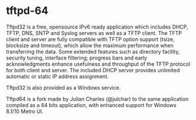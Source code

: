 # tftpd-64
Tftpd32 is a free, opensource IPv6 ready application which includes DHCP, TFTP, DNS, SNTP and Syslog servers as well as a TFTP client. The TFTP client and server are fully compatible with TFTP option support (tsize, blocksize and timeout), which allow the maximum performance when transferring the data. Some extended features such as directory facility, security tuning, interface filtering; progress bars and early acknowledgments enhance usefulness and throughput of the TFTP protocol for both client and server. The included DHCP server provides unlimited automatic or static IP address assignment.

Tftpd32 is also provided as a Windows service.

Tftpd64 is a fork made by Julian Charles (@julchar) to the same application compiled as a 64 bits application, with enhanced support for Windows 8.1/10 Metro UI.
